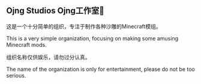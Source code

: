 ## Ojng Studios Ojng工作室🍎
这是一个十分简单的组织，专注于制作各种沙雕的Minecraft模组。

This is a very simple organization, focusing on making some amusing Minecraft mods.

组织名称仅供娱乐，请勿过分认真。

The name of the organization is only for entertainment, please do not be too serious.
